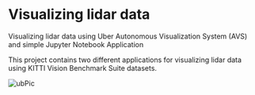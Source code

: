# Visualizing lidar data 

Visualizing lidar data using Uber  Autonomous Visualization System (AVS) and simple Jupyter  Notebook Application

This project contains two different applications for visualizing lidar data using  KITTI Vision Benchmark Suite datasets.

![ubPic](https://user-images.githubusercontent.com/30608533/58125546-7924eb00-7c19-11e9-93e1-c69c5465edb9.png)






